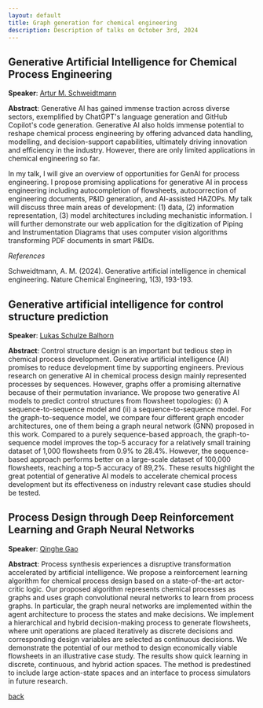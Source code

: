```yaml
---
layout: default
title: Graph generation for chemical engineering
description: Description of talks on October 3rd, 2024
---
```




## Generative Artificial Intelligence for Chemical Process Engineering 


**Speaker**: [Artur M. Schweidtmann](https://www.tudelft.nl/en/faculty-of-applied-sciences/about-faculty/departments/chemical-engineering/principal-investigators/artur-schweidtmann)

**Abstract**: Generative AI has gained immense traction across diverse sectors, exemplified by ChatGPT's language generation and GitHub Copilot's code generation. Generative AI also holds immense potential to reshape chemical process engineering by offering advanced data handling, modelling, and decision-support capabilities, ultimately driving innovation and efficiency in the industry. However, there are only limited applications in chemical engineering so far. 

In my talk, I will give an overview of opportunities for GenAI for process engineering. I propose promising applications for generative AI in process engineering including autocompletion of flowsheets, autocorrection of engineering documents, P&ID generation, and AI-assisted HAZOPs. My talk will discuss three main areas of development: (1) data, (2) information representation, (3) model architectures including mechanistic information. I will further demonstrate our web application for the digitization of Piping and Instrumentation Diagrams that uses computer vision algorithms transforming PDF documents in smart P&IDs.


*References*


Schweidtmann, A. M. (2024). Generative artificial intelligence in chemical engineering. Nature Chemical Engineering, 1(3), 193-193.



## Generative artificial intelligence for control structure prediction

**Speaker**: [Lukas Schulze Balhorn](https://www.tudelft.nl/en/staff/l.schulzebalhorn/)

**Abstract**: Control structure design is an important but tedious step in chemical process development. Generative artificial intelligence (AI) promises to reduce development time by supporting engineers. Previous research on generative AI in chemical process design mainly represented processes by sequences. However, graphs offer a promising alternative because of their permutation invariance. We propose two generative AI models to predict control structures from flowsheet topologies: (i) A sequence-to-sequence model and (ii) a sequence-to-sequence model. For the graph-to-sequence model, we compare four different graph encoder architectures, one of them being a graph neural network (GNN) proposed in this work. Compared to a purely sequence-based approach, the graph-to-sequence model improves the top-5 accuracy for a relatively small training dataset of 1,000 flowsheets from 0.9% to 28.4%. However, the sequence-based approach performs better on a large-scale dataset of 100,000 flowsheets, reaching a top-5 accuracy of 89,2%. These results highlight the great potential of generative AI models to accelerate chemical process development but its effectiveness on industry relevant case studies should be tested.


## Process Design through Deep Reinforcement Learning and Graph Neural Networks

**Speaker**: [Qinghe Gao](https://www.tudelft.nl/en/faculty-of-applied-sciences/about-faculty/departments/chemical-engineering/about-the-department/process-systems-engineering/people/qinghe-gao)

**Abstract**: Process synthesis experiences a disruptive transformation accelerated by artificial intelligence. We propose a reinforcement learning algorithm for chemical process design based on a state-of-the-art actor-critic logic. Our proposed algorithm represents chemical processes as graphs and uses graph convolutional neural networks to learn from process graphs. In particular, the graph neural networks are implemented within the agent architecture to process the states and make decisions. We implement a hierarchical and hybrid decision-making process to generate flowsheets, where unit operations are placed iteratively as discrete decisions and corresponding design variables are selected as continuous decisions. We demonstrate the potential of our method to design economically viable flowsheets in an illustrative case study. The results show quick learning in discrete, continuous, and hybrid action spaces. The method is predestined to include large action-state spaces and an interface to process simulators in future research.



[back](../index.md#october-3rd-2024-graph-generation-for-chemical-engineering)
